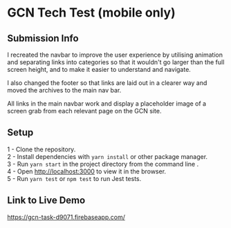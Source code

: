 # GCN Tech Test (mobile only)

## Submission Info
I recreated the navbar to improve the user experience by utilising animation and separating links into categories so that it wouldn't go larger than the full screen height, and to make it easier to understand and navigate.

I also changed the footer so that links are laid out in a clearer way and moved the archives to the main nav bar.

All links in the main navbar work and display a placeholder image of a screen grab from each relevant page on the GCN site.

## Setup
1 - Clone the repository.\
2 - Install dependencies with ```yarn install``` or other package manager.\
3 - Run ```yarn start``` in the project directory from the command line .\
4 - Open [http://localhost:3000](http://localhost:3000) to view it in the browser.\
5 - Run ```yarn test``` or ```npm test``` to run Jest tests.

## Link to Live Demo
https://gcn-task-d9071.firebaseapp.com/
